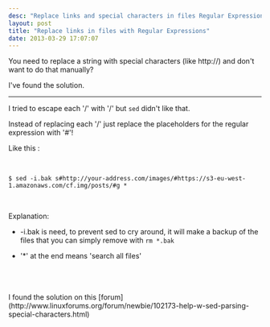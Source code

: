 ```yaml
---
desc: "Replace links and special characters in files Regular Expressions and sed"
layout: post
title: "Replace links in files with Regular Expressions"
date: 2013-03-29 17:07:07
---
```



You need to replace a string with special characters (like http://) and don't want to do that manually?

I've found the solution.

________________

I tried to escape each '/' with '\/' but ``` sed ``` didn't like that.

Instead of replacing each '/' just replace the placeholders for the regular expression with '#'!

Like this :

<br>

```
$ sed -i.bak s#http://your-address.com/images/#https://s3-eu-west-1.amazonaws.com/cf.img/posts/#g *
```

<br>

Explanation:

- -i.bak is need, to prevent sed to cry around, it will make a backup of the files that you can simply remove with ``` rm *.bak ```

- '*' at the end means 'search all files'

<br>
<br>
<br>
I found the solution on this [forum](http://www.linuxforums.org/forum/newbie/102173-help-w-sed-parsing-special-characters.html)
